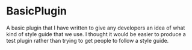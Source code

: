 # BasicPlugin
A basic plugin that I have written to give any developers an idea of what kind of style guide that we use. I thought it would be easier to produce a test plugin rather than trying to get people to follow a style guide.
